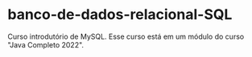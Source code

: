 # banco-de-dados-relacional-SQL
Curso introdutório de MySQL. Esse curso está em um módulo do curso "Java Completo 2022".
